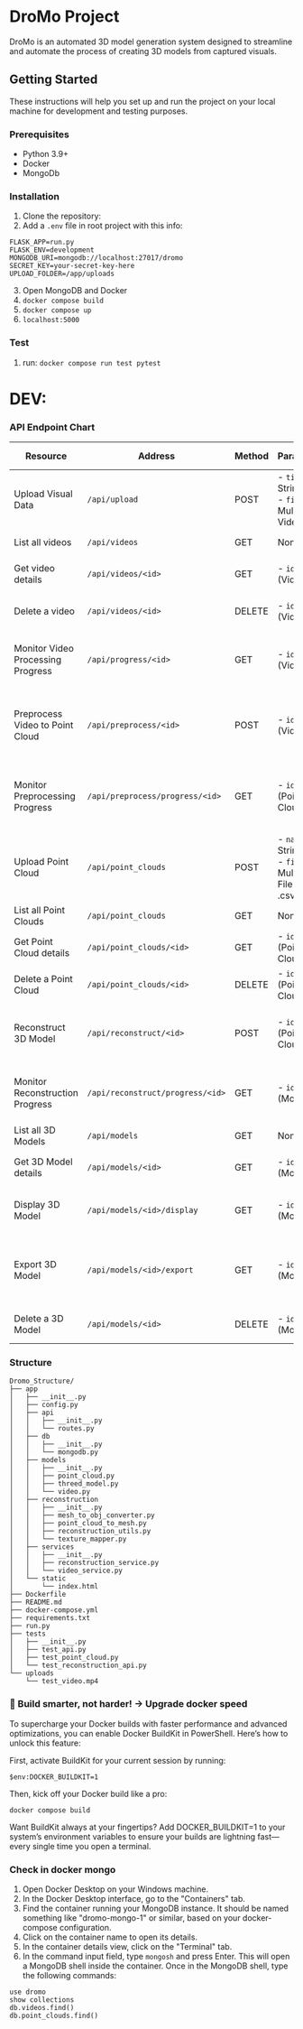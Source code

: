 # DroMo Project

DroMo is an automated 3D model generation system designed to streamline and automate the process of creating 3D models from captured visuals.

## Getting Started

These instructions will help you set up and run the project on your local machine for development and testing purposes.

### Prerequisites

- Python 3.9+
- Docker
- MongoDb

### Installation

1. Clone the repository:
2. Add a `.env` file in root project with this info:
```
FLASK_APP=run.py
FLASK_ENV=development
MONGODB_URI=mongodb://localhost:27017/dromo
SECRET_KEY=your-secret-key-here
UPLOAD_FOLDER=/app/uploads
```
3. Open MongoDB and Docker
4. ```docker compose build```
5. ```docker compose up```
6. `localhost:5000`

### Test

1. run: ```docker compose run test pytest```

# DEV:

### API Endpoint Chart

| Resource | Address | Method | Parameters | Responses | Status Codes |
| -------- | ------- | ------ | ---------- | --------- | ------------ |
| Upload Visual Data | `/api/upload` | POST | - `title`: String<br>- `file`: Multipart Video | - `message`: Upload success<br>- `video_id`: MongoDB ID | 200, 400, 500 |
| List all videos | `/api/videos` | GET | None | Array of video objects | 200, 500 |
| Get video details | `/api/videos/<id>` | GET | - `id`: String (Video ID) | Video object | 200, 404, 500 |
| Delete a video | `/api/videos/<id>` | DELETE | - `id`: String (Video ID) | - `message`: Deletion success | 200, 404, 500 |
| Monitor Video Processing Progress | `/api/progress/<id>` | GET | - `id`: String (Video ID) | - `video_id`: String<br>- `progress`: int (0-100)<br>- `status`: String | 200, 404, 500 |
| Preprocess Video to Point Cloud | `/api/preprocess/<id>` | POST | - `id`: String (Video ID) | - `message`: Preprocessing started<br>- `point_cloud_id`: String | 200, 404, 500 |
| Monitor Preprocessing Progress | `/api/preprocess/progress/<id>` | GET | - `id`: String (Point Cloud ID) | - `point_cloud_id`: String<br>- `progress`: int (0-100)<br>- `status`: String | 200, 404, 500 |
| Upload Point Cloud | `/api/point_clouds` | POST | - `name`: String<br>- `file`: Multipart File (.txt or .csv) | - `message`: Upload success<br>- `point_cloud_id`: MongoDB ID | 200, 400, 500 |
| List all Point Clouds | `/api/point_clouds` | GET | None | Array of point cloud objects | 200, 500 |
| Get Point Cloud details | `/api/point_clouds/<id>` | GET | - `id`: String (Point Cloud ID) | Point cloud object | 200, 400, 404 |
| Delete a Point Cloud | `/api/point_clouds/<id>` | DELETE | - `id`: String (Point Cloud ID) | - `message`: Deletion success | 200, 400, 404 |
| Reconstruct 3D Model | `/api/reconstruct/<id>` | POST | - `id`: String (Point Cloud ID) | - `message`: Reconstruction started<br>- `model_id`: String | 200, 404, 500 |
| Monitor Reconstruction Progress | `/api/reconstruct/progress/<id>` | GET | - `id`: String (Model ID) | - `model_id`: String<br>- `progress`: int (0-100)<br>- `status`: String | 200, 404, 500 |
| List all 3D Models | `/api/models` | GET | None | Array of 3D model objects | 200, 500 |
| Get 3D Model details | `/api/models/<id>` | GET | - `id`: String (Model ID) | 3D model object | 200, 404, 500 |
| Display 3D Model | `/api/models/<id>/display` | GET | - `id`: String (Model ID) | - `model_id`: String<br>- `display_data`: Object | 200, 404, 500 |
| Export 3D Model | `/api/models/<id>/export` | GET | - `id`: String (Model ID) | - `model_id`: String<br>- `file_path`: String<br>- `metadata`: Object | 200, 404, 500 |
| Delete a 3D Model | `/api/models/<id>` | DELETE | - `id`: String (Model ID) | - `message`: Deletion success | 200, 404, 500 |

### Structure
```
Dromo_Structure/
├── app
│   ├── __init__.py
│   ├── config.py
│   ├── api
│   │   ├── __init__.py
│   │   └── routes.py
│   ├── db
│   │   ├── __init__.py
│   │   └── mongodb.py
│   ├── models
│   │   ├── __init__.py
│   │   ├── point_cloud.py
│   │   ├── threed_model.py
│   │   └── video.py
│   ├── reconstruction
│   │   ├── __init__.py
│   │   ├── mesh_to_obj_converter.py
│   │   ├── point_cloud_to_mesh.py
│   │   ├── reconstruction_utils.py
│   │   └── texture_mapper.py
│   ├── services
│   │   ├── __init__.py
│   │   ├── reconstruction_service.py
│   │   └── video_service.py
│   └── static
│       └── index.html
├── Dockerfile
├── README.md
├── docker-compose.yml
├── requirements.txt
├── run.py
├── tests
│   ├── __init__.py
│   ├── test_api.py
│   ├── test_point_cloud.py
│   └── test_reconstruction_api.py
└── uploads
    └── test_video.mp4
```

### 🚀 Build smarter, not harder! → Upgrade docker speed
To supercharge your Docker builds with faster performance and advanced optimizations, you can enable Docker BuildKit in PowerShell. Here’s how to unlock this feature:

First, activate BuildKit for your current session by running:
```
$env:DOCKER_BUILDKIT=1
```
Then, kick off your Docker build like a pro:
```
docker compose build
```
Want BuildKit always at your fingertips? Add DOCKER_BUILDKIT=1 to your system’s environment variables to ensure your builds are lightning fast—every single time you open a terminal.




### Check in docker mongo
1. Open Docker Desktop on your Windows machine.
2. In the Docker Desktop interface, go to the "Containers" tab.
3. Find the container running your MongoDB instance. It should be named something like "dromo-mongo-1" or similar, based on your docker-compose configuration.
4. Click on the container name to open its details.
5. In the container details view, click on the "Terminal" tab.
6. In the command input field, type `mongosh` and press Enter. This will open a MongoDB shell inside the container.
Once in the MongoDB shell, type the following commands:
```
use dromo
show collections
db.videos.find()
db.point_clouds.find()
```
